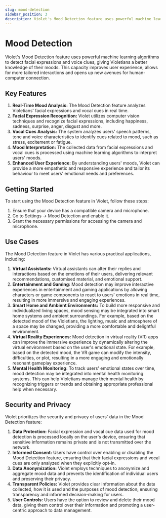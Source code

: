 ```yaml
---
slug: mood-detection
sidebar_position: 3
description: Violet's Mood Detection feature uses powerful machine learning algorithms to detect facial expressions and voice clues, giving Violetians a better knowledge of their moods.
---
```


# Mood Detection

Violet's Mood Detection feature uses powerful machine learning algorithms to detect facial
expressions and voice clues, giving Violetians a better knowledge of their moods. This
capacity improves user experience, allows for more tailored interactions and opens up
new avenues for human-computer connection.

## Key Features

1. **Real-Time Mood Analysis:** The Mood Detection feature analyzes Violetians' facial expressions and vocal cues in real time.
2. **Facial Expression Recognition:** Violet utilizes computer vision techniques and recognize facial expressions, including happiness, sadness, surprise, anger, disgust and more.
3. **Vocal Cues Analysis:** The system analyzes users' speech patterns, tone and voice characteristics to identify cues related to mood, such as stress, excitement or fatigue.
4. **Mood Interpretation:** The collected data from facial expressions and vocal cues is processed using machine learning algorithms to interpret users' moods.
5. **Enhanced User Experience:** By understanding users' moods, Violet can provide a more empathetic and responsive experience and tailor its behaviour to meet users' emotional needs and preferences.

## Getting Started

To start using the Mood Detection feature in Violet, follow these steps:

1. Ensure that your device has a compatible camera and microphone.
2. Go to Settings -> Mood Detection and enable it.
3. Grant the necessary permissions for accessing the camera and microphone.

## Use Cases

The Mood Detection feature in Violet has various practical applications, including:

1. **Virtual Assistants:** Virtual assistants can alter their replies and interactions based on the emotions of their users, delivering relevant recommendations, customised material, and emotional support.
2. **Entertainment and Gaming:** Mood detection may improve interactive experiences in entertainment and gaming applications by allowing characters or game components to react to users' emotions in real time, resulting in more immersive and engaging experiences.
3. **Smart Home and Ambient Environments:** To build more responsive and individualized living spaces, mood sensing may be integrated into smart home systems and ambient surroundings. For example, based on the detected mood of the Violetians, the lighting, music and atmosphere of a space may be changed, providing a more comfortable and delightful environment.
4. **Virtual Reality Experiences:** Mood detection in virtual reality (VR) apps can improve the immersive experience by dynamically altering the virtual environment based on the user's emotional state. For example, based on the detected mood, the VR game can modify the intensity, difficulties, or plot, resulting in a more engaging and emotionally resonant gameplay experience.
5. **Mental Health Monitoring:** To track users' emotional states over time, mood detection may be integrated into mental health monitoring systems. This can help Violetians manage their mental health by recognizing triggers or trends and obtaining appropriate professional help when necessary.

## Security and Privacy

Violet prioritizes the security and privacy of users' data in the Mood Detection feature:

1. **Data Protection:** Facial expression and vocal cue data used for mood detection is processed locally on the user's device, ensuring that sensitive information remains private and is not transmitted over the network.
2. **Informed Consent:** Users have control over enabling or disabling the Mood Detection feature, ensuring that their facial expressions and vocal cues are only analyzed when they explicitly opt-in.
3. **Data Anonymization:** Violet employs techniques to anonymize and aggregate mood data and prevents the identification of individual users and preserving their privacy.
4. **Transparent Policies:** Violet provides clear information about the data collected, how it is used and the purposes of mood detection, ensuring transparency and informed decision-making for users.
5. **User Controls:** Users have the option to review and delete their mood data, giving them control over their information and promoting a user-centric approach to data management.
